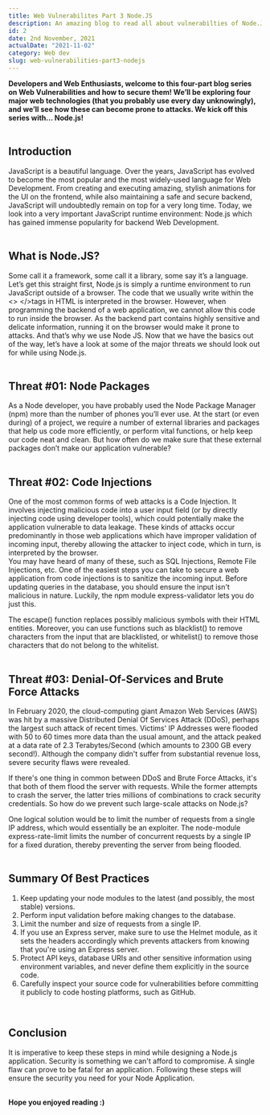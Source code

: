 ```yaml
---
title: Web Vulnerabilites Part 3 Node.JS
description: An amazing blog to read all about vulnerabilties of Node.JS
id: 2
date: 2nd November, 2021
actualDate: "2021-11-02"
category: Web dev
slug: web-vulnerabilities-part3-nodejs
---
```


**Developers and Web Enthusiasts, welcome to this four-part blog series on Web Vulnerabilities and how to secure them! We’ll be exploring four major web technologies (that you probably use every day unknowingly), and we’ll see how these can become prone to attacks. We kick off this series with… Node.js!**  
<br />

## Introduction
JavaScript is a beautiful language. Over the years, JavaScript has evolved to become the most popular and the most widely-used language for Web Development. From creating and executing amazing, stylish animations for the UI on the frontend, while also maintaining a safe and secure backend, JavaScript will undoubtedly remain on top for a very long time. Today, we look into a very important JavaScript runtime environment: Node.js which has gained immense popularity for backend Web Development.  
<br />

## What is Node.JS?
Some call it a framework, some call it a library, some say it’s a language. Let’s get this straight first, Node.js is simply a runtime environment to run JavaScript outside of a browser. The code that we usually write within the <> </>tags in HTML is interpreted in the browser.
However, when programming the backend of a web application, we cannot allow this code to run inside the browser. As the backend part contains highly sensitive and delicate information, running it on the browser would make it prone to attacks. And that’s why we use Node JS. Now that we have the basics out of the way, let’s have a look at some of the major threats we should look out for while using Node.js.  
<br />

## Threat #01: Node Packages
As a Node developer, you have probably used the Node Package Manager (npm) more than the number of phones you’ll ever use. At the start (or even during) of a project, we require a number of external libraries and packages that help us code more efficiently, or perform vital functions, or help keep our code neat and clean. But how often do we make sure that these external packages don’t make our application vulnerable?  
<br />

## Threat #02: Code Injections
One of the most common forms of web attacks is a Code Injection. It involves injecting malicious code into a user input field (or by directly injecting code using developer tools), which could potentially make the application vulnerable to data leakage. These kinds of attacks occur predominantly in those web applications which have improper validation of incoming input, thereby allowing the attacker to inject code, which in turn, is interpreted by the browser.  
You may have heard of many of these, such as SQL Injections, Remote File Injections, etc. One of the easiest steps you can take to secure a web application from code injections is to sanitize the incoming input. Before updating queries in the database, you should ensure the input isn't malicious in nature. Luckily, the npm module express-validator lets you do just this.  

The escape() function replaces possibly malicious symbols with their HTML entities. Moreover, you can use functions such as blacklist() to remove characters from the input that are blacklisted, or whitelist() to remove those characters that do not belong to the whitelist.  
<br />

## Threat #03: Denial-Of-Services and Brute Force Attacks
In February 2020, the cloud-computing giant Amazon Web Services (AWS) was hit by a massive Distributed Denial Of Services Attack (DDoS), perhaps the largest such attack of recent times. Victims' IP Addresses were flooded with 50 to 60 times more data than the usual amount, and the attack peaked at a data rate of 2.3 Terabytes/Second (which amounts to 2300 GB every second!). Although the company didn't suffer from substantial revenue loss, severe security flaws were revealed.  

If there's one thing in common between DDoS and Brute Force Attacks, it's that both of them flood the server with requests. While the former attempts to crash the server, the latter tries millions of combinations to crack security credentials.
So how do we prevent such large-scale attacks on Node.js?  
  
One logical solution would be to limit the number of requests from a single IP address, which would essentially be an exploiter. The node-module express-rate-limit limits the number of concurrent requests by a single IP for a fixed duration, thereby preventing the server from being flooded.  
<br />

## Summary Of Best Practices
1. Keep updating your node modules to the latest (and possibly, the most stable) versions.
2. Perform input validation before making changes to the database.
3. Limit the number and size of requests from a single IP.
4. If you use an Express server, make sure to use the Helmet module, as it sets the headers accordingly which prevents attackers from knowing that you're using an Express server.
5. Protect API keys, database URIs and other sensitive information using environment variables, and never define them explicitly in the source code.
6. Carefully inspect your source code for vulnerabilities before committing it publicly to code hosting platforms, such as GitHub.  
<br />

## Conclusion
It is imperative to keep these steps in mind while designing a Node.js application. Security is something we can't afford to compromise. A single flaw can prove to be fatal for an application. Following these steps will ensure the security you need for your Node Application.  
<br />

**Hope you enjoyed reading :)**


